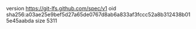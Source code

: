 version https://git-lfs.github.com/spec/v1
oid sha256:a03ae25e9bef5d27a65de0767d8ab6a833af3fccc52a8b312438b015e45aabda
size 5311

